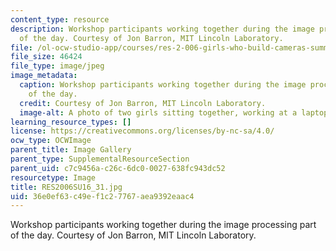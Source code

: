```yaml
---
content_type: resource
description: Workshop participants working together during the image processing part
  of the day. Courtesy of Jon Barron, MIT Lincoln Laboratory.
file: /ol-ocw-studio-app/courses/res-2-006-girls-who-build-cameras-summer-2016/36e0ef63c49ef1c27767aea9392eaac4_RES2006SU16_31.jpg
file_size: 46424
file_type: image/jpeg
image_metadata:
  caption: Workshop participants working together during the image processing part
    of the day.
  credit: Courtesy of Jon Barron, MIT Lincoln Laboratory.
  image-alt: A photo of two girls sitting together, working at a laptop.
learning_resource_types: []
license: https://creativecommons.org/licenses/by-nc-sa/4.0/
ocw_type: OCWImage
parent_title: Image Gallery
parent_type: SupplementalResourceSection
parent_uid: c7c9456a-c26c-6dc0-0027-638fc943dc52
resourcetype: Image
title: RES2006SU16_31.jpg
uid: 36e0ef63-c49e-f1c2-7767-aea9392eaac4
---
```

Workshop participants working together during the image processing part of the day. Courtesy of Jon Barron, MIT Lincoln Laboratory.
